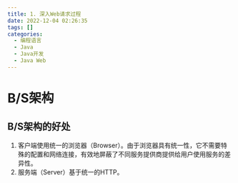 ```yaml
---
title: 1. 深入Web请求过程  
date: 2022-12-04 02:26:35  
tags: []  
categories:
  - 编程语言
  - Java
  - Java开发
  - Java Web
---
```

# B/S架构
## B/S架构的好处
1. 客户端使用统一的浏览器（Browser）。由于浏览器具有统一性，它不需要特殊的配置和网络连接，有效地屏蔽了不同服务提供商提供给用户使用服务的差异性。
2. 服务端（Server）基于统一的HTTP。